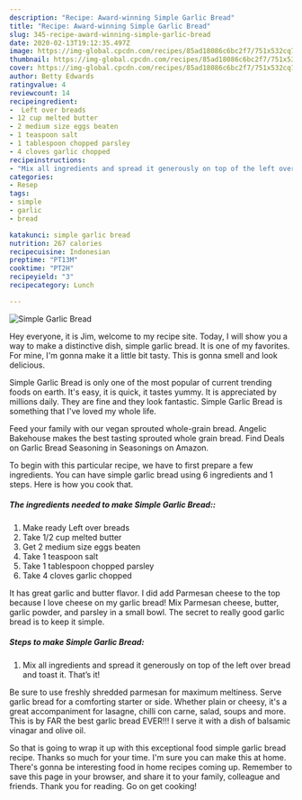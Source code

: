 ```yaml
---
description: "Recipe: Award-winning Simple Garlic Bread"
title: "Recipe: Award-winning Simple Garlic Bread"
slug: 345-recipe-award-winning-simple-garlic-bread
date: 2020-02-13T19:12:35.497Z
image: https://img-global.cpcdn.com/recipes/85ad18086c6bc2f7/751x532cq70/simple-garlic-bread-recipe-main-photo.jpg
thumbnail: https://img-global.cpcdn.com/recipes/85ad18086c6bc2f7/751x532cq70/simple-garlic-bread-recipe-main-photo.jpg
cover: https://img-global.cpcdn.com/recipes/85ad18086c6bc2f7/751x532cq70/simple-garlic-bread-recipe-main-photo.jpg
author: Betty Edwards
ratingvalue: 4
reviewcount: 14
recipeingredient:
-  Left over breads
- 12 cup melted butter
- 2 medium size eggs beaten
- 1 teaspoon salt
- 1 tablespoon chopped parsley
- 4 cloves garlic chopped
recipeinstructions:
- "Mix all ingredients and spread it generously on top of the left over bread and toast it. That’s it!"
categories:
- Resep
tags:
- simple
- garlic
- bread

katakunci: simple garlic bread
nutrition: 267 calories
recipecuisine: Indonesian
preptime: "PT13M"
cooktime: "PT2H"
recipeyield: "3"
recipecategory: Lunch

---
```



![Simple Garlic Bread](https://img-global.cpcdn.com/recipes/85ad18086c6bc2f7/751x532cq70/simple-garlic-bread-recipe-main-photo.jpg)

Hey everyone, it is Jim, welcome to my recipe site. Today, I will show you a way to make a distinctive dish, simple garlic bread. It is one of my favorites. For mine, I'm gonna make it a little bit tasty. This is gonna smell and look delicious.

Simple Garlic Bread is only one of the most popular of current trending foods on earth. It's easy, it is quick, it tastes yummy. It is appreciated by millions daily. They are fine and they look fantastic. Simple Garlic Bread is something that I've loved my whole life.

Feed your family with our vegan sprouted whole-grain bread. Angelic Bakehouse makes the best tasting sprouted whole grain bread. Find Deals on Garlic Bread Seasoning in Seasonings on Amazon.


To begin with this particular recipe, we have to first prepare a few ingredients. You can have simple garlic bread using 6 ingredients and 1 steps. Here is how you cook that.

##### The ingredients needed to make Simple Garlic Bread::

1. Make ready  Left over breads
1. Take 1/2 cup melted butter
1. Get 2 medium size eggs beaten
1. Take 1 teaspoon salt
1. Take 1 tablespoon chopped parsley
1. Take 4 cloves garlic chopped


It has great garlic and butter flavor. I did add Parmesan cheese to the top because I love cheese on my garlic bread! Mix Parmesan cheese, butter, garlic powder, and parsley in a small bowl. The secret to really good garlic bread is to keep it simple. 

##### Steps to make Simple Garlic Bread:

1. Mix all ingredients and spread it generously on top of the left over bread and toast it. That’s it!


Be sure to use freshly shredded parmesan for maximum meltiness. Serve garlic bread for a comforting starter or side. Whether plain or cheesy, it&#39;s a great accompaniment for lasagne, chilli con carne, salad, soups and more. This is by FAR the best garlic bread EVER!!! I serve it with a dish of balsamic vinagar and olive oil. 

So that is going to wrap it up with this exceptional food simple garlic bread recipe. Thanks so much for your time. I'm sure you can make this at home. There's gonna be interesting food in home recipes coming up. Remember to save this page in your browser, and share it to your family, colleague and friends. Thank you for reading. Go on get cooking!
